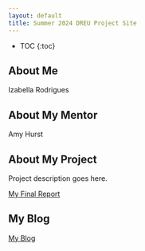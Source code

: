 ```yaml
---
layout: default
title: Summer 2024 DREU Project Site
---
```


* TOC
{:toc}

## About Me

Izabella Rodrigues

## About My Mentor

Amy Hurst

## About My Project

Project description goes here.

[My Final Report](files/finalreport.pdf)

## My Blog

[My Blog](blog.html)
